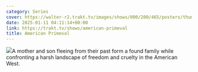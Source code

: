 ```yaml
---
category: Series
cover: https://walter-r2.trakt.tv/images/shows/000/200/465/posters/thumb/40e0d85da0.jpg.webp
date: 2025-01-11 04:11:14+00:00
link: https://trakt.tv/shows/american-primeval
title: American Primeval
---
```


![](https://walter-r2.trakt.tv/images/shows/000/200/465/fanarts/thumb/2f59d9737c.jpg)A mother and son fleeing from their past form a found family while confronting a harsh landscape of freedom and cruelty in the American West.
